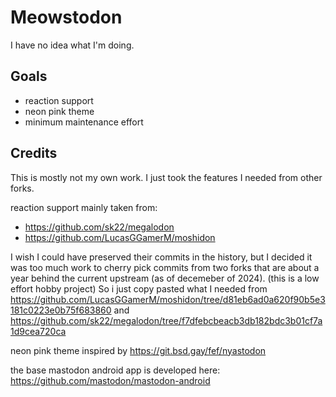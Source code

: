 # Meowstodon

I have no idea what I'm doing.

## Goals
- reaction support
- neon pink theme
- minimum maintenance effort

## Credits
This is mostly not my own work. I just took the features I needed from other forks.

reaction support mainly taken from:
- https://github.com/sk22/megalodon
- https://github.com/LucasGGamerM/moshidon

I wish I could have preserved their commits in the history, but I decided it was too much work to cherry pick commits from two forks that are about a year behind the current upstream (as of decemeber of 2024).
(this is a low effort hobby project)
So i just copy pasted what I needed from https://github.com/LucasGGamerM/moshidon/tree/d81eb6ad0a620f90b5e3181c0223e0b75f683860 and https://github.com/sk22/megalodon/tree/f7dfebcbeacb3db182bdc3b01cf7a1d9cea720ca

neon pink theme inspired by https://git.bsd.gay/fef/nyastodon

the base mastodon android app is developed here: https://github.com/mastodon/mastodon-android

